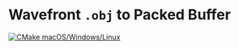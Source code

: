# Wavefront `.obj` to Packed Buffer

[![CMake macOS/Windows/Linux](/../../actions/workflows/cmake-desktop.yml/badge.svg)](/../../actions/workflows/cmake-desktop.yml)
